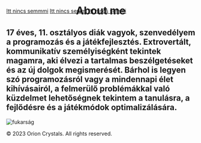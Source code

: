 <!DOCTYPE html>
<html lang="en">
<head>
    <meta charset="UTF-8">
    <meta name="viewport" content="width=device-width, initial-scale=1.0">
    <link rel="stylesheet" href="C:\Users\andra\Desktop\Kristály Fukarság\PC\main.css">
    <script src="C:\Users\andra\Desktop\Kristály Fukarság\PC\script.js"></script>
    <link rel="preconnect" href="https://fonts.googleapis.com">
    <link rel="preconnect" href="https://fonts.gstatic.com" crossorigin>
    <link href="https://fonts.googleapis.com/css2?family=Playwrite+AU+QLD:wght@100..400&display=swap" rel="stylesheet">
    <title>Orion Crystals</title>
</head>
<body>
    <div class="header" style="display: flex; align-items: center; justify-content: center; gap: 24px; position: relative;">
    <div class="dropdown" style="position: absolute; left: 0;">
      <div class="menu-icon" onclick="toggleDropdown(this)">
        <span></span>
        <span></span>
        <span></span>
      </div>
      <div class="dropdown-content" id="dropdownMenu">
        <a href="C:\Users\andra\Desktop\Kristály Fukarság\PC\#">Itt nincs semmmi</a>
        <a href="C:\Users\andra\Desktop\Kristály Fukarság\PC\#">Itt nincs semmi</a>
        <a href="C:\Users\andra\Desktop\Kristály Fukarság\PC\#">Itt nincs semmi</a>
      </div>
    </div>
        <h1 class="header-text" style="margin: 0;">About me</h1>
    </div>
    <div class="bg-img">
      <div class="a4-sheet">
        <div class="image-homepage">
          <div class="image-text">
            <h2 class="ad-text">17 éves, 11. osztályos diák vagyok,
szenvedélyem a programozás és a
játékfejlesztés. Extrovertált, kommunikatív
személyiségként tekintek magamra, aki élvezi a
tartalmas beszélgetéseket és az új dolgok
megismerését. Bárhol is legyen szó
programozásról vagy a mindennapi élet
kihívásairól, a felmerülő problémákkal való
küzdelmet lehetőségnek tekintem a tanulásra, a
fejlődésre és a játékmódok optimalizálására.
          </div>
          <img class="image-home" src="C:\Users\andra\Pictures\Screenshots\Screenshot 2025-06-26 120354.png" alt="fukarság">
        </div>
      </div>
    </div>
    <footer class="footer">
        <p>&copy; 2023 Orion Crystals. All rights reserved.</p>
    </footer>
</body>
</html>
